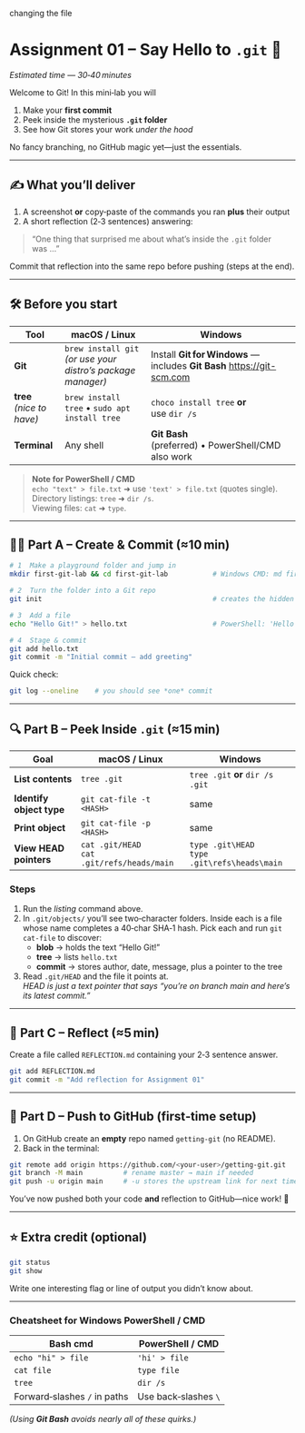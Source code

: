 

changing the file

# Assignment 01 – Say Hello to `.git` 🚀
*Estimated time — 30‑40 minutes*

Welcome to Git! In this mini‑lab you will

1. Make your **first commit**  
2. Peek inside the mysterious **`.git` folder**  
3. See how Git stores your work *under the hood*

No fancy branching, no GitHub magic yet—just the essentials.

---

## ✍️ What you’ll deliver
1. A screenshot **or** copy‑paste of the commands you ran **plus** their output  
2. A short reflection (2‑3 sentences) answering:

> “One thing that surprised me about what’s inside the `.git` folder was …”

Commit that reflection into the same repo before pushing (steps at the end).

---

## 🛠 Before you start

| Tool | macOS / Linux | Windows |
|------|---------------|---------|
| **Git** | `brew install git` *(or use your distro’s package manager)* | Install **Git for Windows** — includes **Git Bash** <https://git-scm.com> |
| **tree** *(nice to have)* | `brew install tree` • `sudo apt install tree` | `choco install tree` **or** use `dir /s` |
| **Terminal** | Any shell | **Git Bash** (preferred) • PowerShell/CMD also work |

> **Note for PowerShell / CMD**   
> `echo "text" > file.txt` ➜ use `'text' > file.txt` (quotes single).  
> Directory listings: `tree` ➜ `dir /s`.  
> Viewing files: `cat` ➜ `type`.

---

## 🚶‍♂️ Part A – Create & Commit (≈10 min)

```bash
# 1  Make a playground folder and jump in
mkdir first-git-lab && cd first-git-lab           # Windows CMD: md first-git-lab & cd first-git-lab

# 2  Turn the folder into a Git repo
git init                                          # creates the hidden .git folder

# 3  Add a file
echo "Hello Git!" > hello.txt                     # PowerShell: 'Hello Git!' > hello.txt

# 4  Stage & commit
git add hello.txt
git commit -m "Initial commit – add greeting"
```

Quick check:

```bash
git log --oneline    # you should see *one* commit
```

---

## 🔍 Part B – Peek Inside `.git` (≈15 min)

| Goal | macOS / Linux | Windows |
|------|---------------|---------|
| **List contents** | `tree .git` | `tree .git` **or** `dir /s .git` |
| **Identify object type** | `git cat-file -t <HASH>` | same |
| **Print object** | `git cat-file -p <HASH>` | same |
| **View HEAD pointers** | `cat .git/HEAD`<br>`cat .git/refs/heads/main` | `type .git\HEAD`<br>`type .git\refs\heads\main` |

### Steps

1. Run the *listing* command above.  
2. In `.git/objects/` you’ll see two‑character folders. Inside each is a file whose name completes a 40‑char SHA‑1 hash. Pick each and run `git cat-file` to discover:  
   * **blob** → holds the text “Hello Git!”  
   * **tree** → lists `hello.txt`  
   * **commit** → stores author, date, message, plus a pointer to the tree  
3. Read `.git/HEAD` and the file it points at.  
   *HEAD is just a text pointer that says “you’re on branch *main* and here’s its latest commit.”*

---

## 💬 Part C – Reflect (≈5 min)

Create a file called `REFLECTION.md` containing your 2‑3 sentence answer.

```bash
git add REFLECTION.md
git commit -m "Add reflection for Assignment 01"
```

---

## 🚀 Part D – Push to GitHub (first‑time setup)

1. On GitHub create an **empty** repo named `getting-git` (no README).  
2. Back in the terminal:

```bash
git remote add origin https://github.com/<your‑user>/getting-git.git
git branch -M main          # rename master → main if needed
git push -u origin main     # -u stores the upstream link for next time
```

You’ve now pushed both your code **and** reflection to GitHub—nice work! 🎉

---

## ⭐ Extra credit (optional)

```bash
git status
git show
```

Write one interesting flag or line of output you didn’t know about.

---



### Cheatsheet for Windows PowerShell / CMD

| Bash cmd | PowerShell / CMD |
|----------|------------------|
| `echo "hi" > file` | `'hi' > file` |
| `cat file` | `type file` |
| `tree` | `dir /s` |
| Forward‑slashes `/` in paths | Use back‑slashes `\` |

*(Using **Git Bash** avoids nearly all of these quirks.)*
